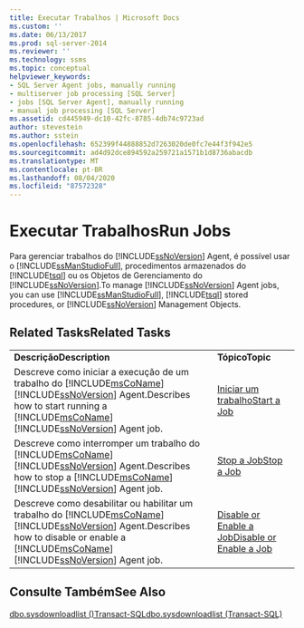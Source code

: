 ```yaml
---
title: Executar Trabalhos | Microsoft Docs
ms.custom: ''
ms.date: 06/13/2017
ms.prod: sql-server-2014
ms.reviewer: ''
ms.technology: ssms
ms.topic: conceptual
helpviewer_keywords:
- SQL Server Agent jobs, manually running
- multiserver job processing [SQL Server]
- jobs [SQL Server Agent], manually running
- manual job processing [SQL Server]
ms.assetid: cd445949-dc10-42fc-8785-4db74c9723ad
author: stevestein
ms.author: sstein
ms.openlocfilehash: 652399f44888852d7263020de0fc7e44f3f942e5
ms.sourcegitcommit: ad4d92dce894592a259721a1571b1d8736abacdb
ms.translationtype: MT
ms.contentlocale: pt-BR
ms.lasthandoff: 08/04/2020
ms.locfileid: "87572328"
---
```

# <a name="run-jobs"></a><span data-ttu-id="6ea5e-102">Executar Trabalhos</span><span class="sxs-lookup"><span data-stu-id="6ea5e-102">Run Jobs</span></span>
  <span data-ttu-id="6ea5e-103">Para gerenciar trabalhos do [!INCLUDE[ssNoVersion](../../includes/ssnoversion-md.md)] Agent, é possível usar o [!INCLUDE[ssManStudioFull](../../includes/ssmanstudiofull-md.md)], procedimentos armazenados do [!INCLUDE[tsql](../../includes/tsql-md.md)] ou os Objetos de Gerenciamento do [!INCLUDE[ssNoVersion](../../includes/ssnoversion-md.md)].</span><span class="sxs-lookup"><span data-stu-id="6ea5e-103">To manage [!INCLUDE[ssNoVersion](../../includes/ssnoversion-md.md)] Agent jobs, you can use [!INCLUDE[ssManStudioFull](../../includes/ssmanstudiofull-md.md)], [!INCLUDE[tsql](../../includes/tsql-md.md)] stored procedures, or [!INCLUDE[ssNoVersion](../../includes/ssnoversion-md.md)] Management Objects.</span></span>  
  
## <a name="related-tasks"></a><span data-ttu-id="6ea5e-104">Related Tasks</span><span class="sxs-lookup"><span data-stu-id="6ea5e-104">Related Tasks</span></span>  
  
|||  
|-|-|  
|<span data-ttu-id="6ea5e-105">**Descrição**</span><span class="sxs-lookup"><span data-stu-id="6ea5e-105">**Description**</span></span>|<span data-ttu-id="6ea5e-106">**Tópico**</span><span class="sxs-lookup"><span data-stu-id="6ea5e-106">**Topic**</span></span>|  
|<span data-ttu-id="6ea5e-107">Descreve como iniciar a execução de um trabalho do [!INCLUDE[msCoName](../../includes/msconame-md.md)][!INCLUDE[ssNoVersion](../../includes/ssnoversion-md.md)] Agent.</span><span class="sxs-lookup"><span data-stu-id="6ea5e-107">Describes how to start running a [!INCLUDE[msCoName](../../includes/msconame-md.md)][!INCLUDE[ssNoVersion](../../includes/ssnoversion-md.md)] Agent job.</span></span>|[<span data-ttu-id="6ea5e-108">Iniciar um trabalho</span><span class="sxs-lookup"><span data-stu-id="6ea5e-108">Start a Job</span></span>](start-a-job.md)|  
|<span data-ttu-id="6ea5e-109">Descreve como interromper um trabalho do [!INCLUDE[msCoName](../../includes/msconame-md.md)][!INCLUDE[ssNoVersion](../../includes/ssnoversion-md.md)] Agent.</span><span class="sxs-lookup"><span data-stu-id="6ea5e-109">Describes how to stop a [!INCLUDE[msCoName](../../includes/msconame-md.md)][!INCLUDE[ssNoVersion](../../includes/ssnoversion-md.md)] Agent job.</span></span>|[<span data-ttu-id="6ea5e-110">Stop a Job</span><span class="sxs-lookup"><span data-stu-id="6ea5e-110">Stop a Job</span></span>](stop-a-job.md)|  
|<span data-ttu-id="6ea5e-111">Descreve como desabilitar ou habilitar um trabalho do [!INCLUDE[msCoName](../../includes/msconame-md.md)][!INCLUDE[ssNoVersion](../../includes/ssnoversion-md.md)] Agent.</span><span class="sxs-lookup"><span data-stu-id="6ea5e-111">Describes how to disable or enable a [!INCLUDE[msCoName](../../includes/msconame-md.md)][!INCLUDE[ssNoVersion](../../includes/ssnoversion-md.md)] Agent job.</span></span>|[<span data-ttu-id="6ea5e-112">Disable or Enable a Job</span><span class="sxs-lookup"><span data-stu-id="6ea5e-112">Disable or Enable a Job</span></span>](disable-or-enable-a-job.md)|  
  
## <a name="see-also"></a><span data-ttu-id="6ea5e-113">Consulte Também</span><span class="sxs-lookup"><span data-stu-id="6ea5e-113">See Also</span></span>  
 [<span data-ttu-id="6ea5e-114">dbo.sysdownloadlist &#40;&#41;Transact-SQL</span><span class="sxs-lookup"><span data-stu-id="6ea5e-114">dbo.sysdownloadlist &#40;Transact-SQL&#41;</span></span>](/sql/relational-databases/system-tables/dbo-sysdownloadlist-transact-sql)  
  
  
